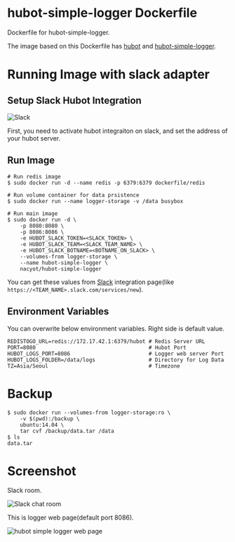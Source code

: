 # hubot-simple-logger Dockerfile

Dockerfile for hubot-simple-logger.

The image based on this Dockerfile has [hubot][hubot] and [hubot-simple-logger][logger].

[hubot]: https://github.com/github/hubot
[logger]: https://github.com/anarcher/hubot-simple-logger/

# Running Image with slack adapter

## Setup Slack Hubot Integration

![Slack](http://i.imgur.com/Kf6Yx4g.png)

First, you need to activate hubot integraiton on slack, and set the address of your hubot server.

## Run Image

```
# Run redis image
$ sudo docker run -d --name redis -p 6379:6379 dockerfile/redis

# Run volume container for data prsistence
$ sudo docker run --name logger-storage -v /data busybox

# Run main image
$ sudo docker run -d \
    -p 8080:8080 \
    -p 8086:8086 \
    -e HUBOT_SLACK_TOKEN=<SLACK_TOKEN> \
    -e HUBOT_SLACK_TEAM=<SLACK_TEAM_NAME> \
    -e HUBOT_SLACK_BOTNAME=<BOTNAME_ON_SLACK> \
    --volumes-from logger-storage \
    --name hubot-simple-logger \
    nacyot/hubot-simple-logger
```

You can get these values from [Slack][slack] integration page(like `https://<TEAM_NAME>.slack.com/services/new`).

[slack]: http://slack.com

## Environment Variables

You can overwrite below environment variables. Right side is default value.

```
REDISTOGO_URL=redis://172.17.42.1:6379/hubot # Redis Server URL
PORT=8080                                    # Hubot Port
HUBOT_LOGS_PORT=8086                         # Logger web server Port
HUBOT_LOGS_FOLDER=/data/logs                 # Directory for Log Data
TZ=Asia/Seoul                                # Timezone
```

# Backup

```
$ sudo docker run --volumes-from logger-storage:ro \
    -v $(pwd):/backup \
    ubuntu:14.04 \
    tar cvf /backup/data.tar /data
$ ls
data.tar
```

# Screenshot

Slack room.

![Slack chat room](http://i.imgur.com/JdXxc6s.png)

This is logger web page(default port 8086).

![hubot simple logger web page](http://i.imgur.com/R4C83jf.png)

